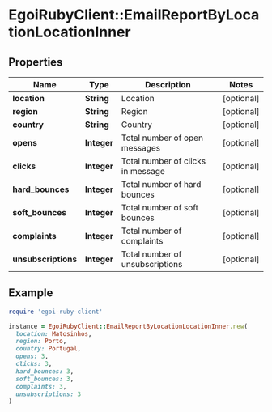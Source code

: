 # EgoiRubyClient::EmailReportByLocationLocationInner

## Properties

| Name | Type | Description | Notes |
| ---- | ---- | ----------- | ----- |
| **location** | **String** | Location | [optional] |
| **region** | **String** | Region | [optional] |
| **country** | **String** | Country | [optional] |
| **opens** | **Integer** | Total number of open messages | [optional] |
| **clicks** | **Integer** | Total number of clicks in message | [optional] |
| **hard_bounces** | **Integer** | Total number of hard bounces | [optional] |
| **soft_bounces** | **Integer** | Total number of soft bounces | [optional] |
| **complaints** | **Integer** | Total number of complaints | [optional] |
| **unsubscriptions** | **Integer** | Total number of unsubscriptions | [optional] |

## Example

```ruby
require 'egoi-ruby-client'

instance = EgoiRubyClient::EmailReportByLocationLocationInner.new(
  location: Matosinhos,
  region: Porto,
  country: Portugal,
  opens: 3,
  clicks: 3,
  hard_bounces: 3,
  soft_bounces: 3,
  complaints: 3,
  unsubscriptions: 3
)
```

